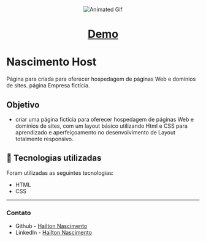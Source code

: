 <p align="center">
  <img src="img/00.gif" alt="Animated Gif">
</p>

<h1 align="center">
 <a href="https://hailton-nascimento.github.io/NascimentoHost/" target="_blank" rel="noopener noreferrer">Demo</a>
</h1>

# Nascimento Host

Página para criada para oferecer hospedagem de páginas Web e domínios de sites.  página Empresa fictícia. 

## Objetivo

- criar uma página fictícia para oferecer hospedagem de páginas Web e domínios de sites, com um layout básico utilizando Html e CSS para aprendizado e aperfeiçoamento no desenvolvimento de Layout totalmente responsivo.




<h2 id="tecnologias">
    🚀 Tecnologias utilizadas
</h2>

Foram utilizadas as seguintes tecnologias:

<ul>
    <li>HTML</li>
    <li>CSS</li>

</ul>

---



### Contato

- Github - [Hailton Nascimento](https://github.com/Hailton-Nascimento)
- LinkedIn - [Hailton Nascimento](https://linkedin.com/in/hailton-nascimento)

<!-- [![LinkedIn][linkedin-shield]][linkedin-url]
<!-- MARKDOWN LINKS & IMAGES -->
<!-- https://www.markdownguide.org/basic-syntax/#reference-style-links -->


<!-- [linkedin-shield]: https://img.shields.io/badge/-LinkedIn-black.svg?style=for-the-badge&logo=linkedin&colorB=555
[linkedin-url]: https://linkedin.com/in/hailton-nascimento -->



